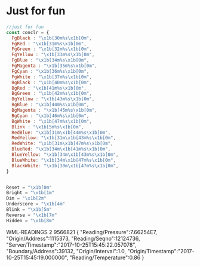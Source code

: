 # Just for fun

```javascript
//just for fun
const conclr = {
  FgBlack : "\x1b[30m%s\x1b[0m",
  FgRed : "\x1b[31m%s\x1b[0m",
  FgGreen : "\x1b[32m%s\x1b[0m",
  FgYellow : "\x1b[33m%s\x1b[0m",
  FgBlue : "\x1b[34m%s\x1b[0m",
  FgMagenta : "\x1b[35m%s\x1b[0m",
  FgCyan : "\x1b[36m%s\x1b[0m",
  FgWhite : "\x1b[37m%s\x1b[0m",
  BgBlack : "\x1b[40m%s\x1b[0m",
  BgRed : "\x1b[41m%s\x1b[0m",
  BgGreen : "\x1b[42m%s\x1b[0m",
  BgYellow : "\x1b[43m%s\x1b[0m",
  BgBlue : "\x1b[44m%s\x1b[0m",
  BgMagenta : "\x1b[45m%s\x1b[0m",
  BgCyan : "\x1b[46m%s\x1b[0m",
  BgWhite : "\x1b[47m%s\x1b[0m",
  Blink : "\x1b[5m%s\x1b[0m",
  RedBlue: "\x1b[31m\x1b[44m%s\x1b[0m",
  RedYellow: "\x1b[31m\x1b[43m%s\x1b[0m",
  RedWhite: "\x1b[31m\x1b[47m%s\x1b[0m",
  BlueRed: "\x1b[34m\x1b[41m%s\x1b[0m",
  BlueYellow: "\x1b[34m\x1b[43m%s\x1b[0m",
  BlueWhite: "\x1b[34m\x1b[47m%s\x1b[0m",
  BlackWhite: "\x1b[30m\x1b[47m%s\x1b[0m",
}


Reset = "\x1b[0m"
Bright = "\x1b[1m"
Dim = "\x1b[2m"
Underscore = "\x1b[4m"
Blink = "\x1b[5m"
Reverse = "\x1b[7m"
Hidden = "\x1b[8m"
```

WML-READINGS 2 9566821 {
    "Reading/Pressure":7.66254E7,
    "Origin/Address":1115373,
    "Reading/Seqno":12124736,
    "Server/Timestamp":"2017-10-25T15:45:22.057078",
    "Boundary/Address":39132,
    "Origin/Interval":1.0,
    "Origin/Timestamp":"2017-10-25T15:45:19.000000",
    "Reading/Temperature":0.86
    }